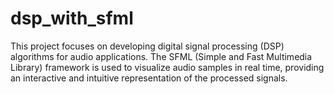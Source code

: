 # dsp_with_sfml

This project focuses on developing digital signal processing (DSP) algorithms for audio applications. The SFML (Simple and Fast Multimedia Library) framework is used to visualize audio samples in real time, providing an interactive and intuitive representation of the processed signals.